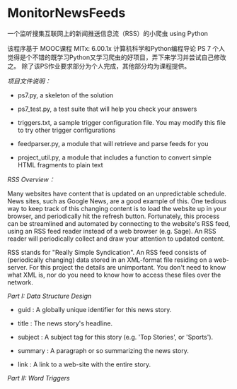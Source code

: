 # MonitorNewsFeeds
一个监听搜集互联网上的新闻推送信息流（RSS）的小爬虫 using Python

该程序基于 MOOC课程  MITx: 6.00.1x 计算机科学和Python编程导论  PS 7
个人觉得是个不错的既学习Python又学习爬虫的好项目，弄下来学习并尝试自己修改之。
除了该PS作业要求部分为个人完成，其他部分均为课程提供。




*项目文件说明：*


  * ps7.py, a skeleton of the solution

  * ps7_test.py, a test suite that will help you check your answers

  * triggers.txt, a sample trigger configuration file. You may modify this file to try other trigger configurations

  * feedparser.py, a module that will retrieve and parse feeds for you

  * project_util.py, a module that includes a function to convert simple HTML fragments to plain text
  
  
*RSS Overview：*

Many websites have content that is updated on an unpredictable schedule. News sites, such as Google News, are a good example of this. One tedious way to keep track of this changing content is to load the website up in your browser, and periodically hit the refresh button. Fortunately, this process can be streamlined and automated by connecting to the website's RSS feed, using an RSS feed reader instead of a web browser (e.g. Sage). An RSS reader will periodically collect and draw your attention to updated content.

RSS stands for "Really Simple Syndication". An RSS feed consists of (periodically changing) data stored in an XML-format file residing on a web-server. For this project the details are unimportant. You don't need to know what XML is, nor do you need to know how to access these files over the network.


*Part I: Data Structure Design*

  * guid : A globally unique identifier for this news story.

  * title : The news story's headline.

  * subject : A subject tag for this story (e.g. 'Top Stories', or 'Sports').

  * summary : A paragraph or so summarizing the news story.

  * link : A link to a web-site with the entire story.

  
*Part II: Word Triggers*


